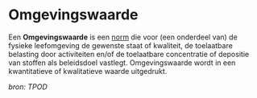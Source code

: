 # Omgevingswaarde

Een **Omgevingswaarde** is een [norm](#begrip-norm) die voor (een onderdeel van) de fysieke leefomgeving de gewenste staat of kwaliteit, de toelaatbare
belasting door activiteiten en/of de toelaatbare concentratie of depositie van stoffen als beleidsdoel vastlegt. Omgevingswaarde wordt in een kwantitatieve
of kwalitatieve waarde  uitgedrukt.


*bron: TPOD*
